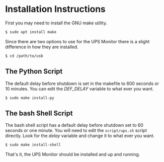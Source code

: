 # Installation Instructions

First you may need to install the GNU make utility.

```bash
$ sudo apt install make
```

Since there are two options to use for the UPS Monitor there is a slight
difference in how they are installed.

```bash
$ cd /path/to/usb
```

## The Python Script

The default delay before shutdown is set in the makefile to 600 seconds or
10 minutes. You can edit the *DEF_DELAY* variable to what ever you want.

```bash
$ sudo make install-py
```

## The bash Shell Script

The bash shell script has a default delay before shutdown set to 60 seconds
or one minute. You will need to edit the `script/ups.sh` script directly.
Look for the *delay* variable and change it to what ever you want.

```bash
$ sudo make install-shell
```

That's it, the UPS Monitor should be installed and up and running.

